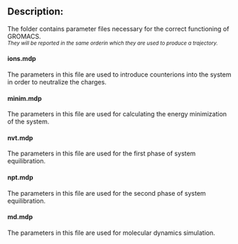 ## Description:
The folder contains parameter files necessary for the correct functioning of GROMACS.  
<sup> _They will be reported in the same orderin which they are used to produce a trajectory._ </sup>
#### ions.mdp
The parameters in this file are used to introduce counterions into the system in order to neutralize the charges.
#### minim.mdp
The parameters in this file are used for calculating the energy minimization of the system.
#### nvt.mdp
The parameters in this file are used for the first phase of system equilibration.
#### npt.mdp
The parameters in this file are used for the second phase of system equilibration.
#### md.mdp
The parameters in this file are used for molecular dynamics simulation.
